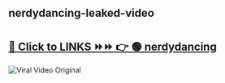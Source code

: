 
 ## nerdydancing-leaked-video 

# <h2><a href="https://clipsfans.com/nerdydancing&ref=git">🔗 Click to LINKS ⏩⏩ 👉 🟢 nerdydancing </a></h2>

<a href="https://clipsfans.com/nerdydancing&ref=git" rel="nofollow" data-target="animated-image.originalLink"><img src="https://i.ibb.co.com/xMMVF88/686577567.gif" alt="Viral Video Original" style="max-width: 100%; display: inline-block;" data-target="animated-image.originalImage"></a>
